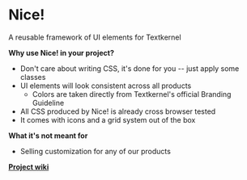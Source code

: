# Nice!

A reusable framework of UI elements for Textkernel

__Why use Nice! in your project?__
* Don't care about writing CSS, it's done for you -- just apply some classes
* UI elements will look consistent across all products
  * Colors are taken directly from Textkernel's official Branding Guideline
* All CSS produced by Nice! is already cross browser tested
* It comes with icons and a grid system out of the box

__What it's not meant for__
* Selling customization for any of our products

[__Project wiki__](http://tkgit-01.textkernel.local/bernardini/nice/wikis/home)